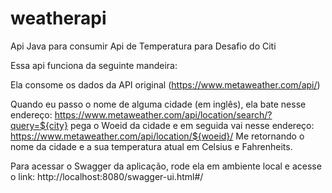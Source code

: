 # weatherapi
Api Java para consumir Api de Temperatura para Desafio do Citi

Essa api funciona da seguinte mandeira:

Ela consome os dados da API original (https://www.metaweather.com/api/)

Quando eu passo o nome de alguma cidade (em inglês), 
ela bate nesse endereço: https://www.metaweather.com/api/location/search/?query=${city}
pega o Woeid da cidade e em seguida vai nesse endereço: https://www.metaweather.com/api/location/${woeid}/
Me retornando o nome da cidade e a sua temperatura atual em Celsius e Fahrenheits.

Para acessar o Swagger da aplicação, rode ela em ambiente local e acesse o link:
http://localhost:8080/swagger-ui.html#/
